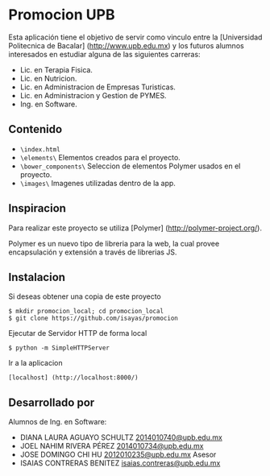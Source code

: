 # Promocion UPB 

Esta aplicación tiene el objetivo de servir como vinculo entre la [Universidad Politecnica de Bacalar] (http://www.upb.edu.mx) y los futuros alumnos interesados en estudiar alguna de las siguientes carreras:

* Lic. en Terapia Fisica.
* Lic. en Nutricion.
* Lic. en Administracion de Empresas Turisticas.
* Lic. en Administracion y Gestion de PYMES.
* Ing. en Software.

## Contenido

-   `\index.html`
-   `\elements\` Elementos creados para el proyecto.
-   `\bower_components\` Seleccion de elementos Polymer usados en el proyecto.
-   `\images\` Imagenes utilizadas dentro de la app.

## Inspiracion

Para realizar este proyecto se utiliza [Polymer] (http://polymer-project.org/).

Polymer es un nuevo tipo de libreria para la web, la cual provee encapsulación y extensión a través de librerias JS.

## Instalacion

Si deseas obtener una copia de este proyecto 
```
$ mkdir promocion_local; cd promocion_local
$ git clone https://github.com/isayas/promocion
```
Ejecutar de Servidor HTTP de forma local
```
$ python -m SimpleHTTPServer
```
Ir a la aplicacion
```
[localhost] (http://localhost:8000/)
```

## Desarrollado por
Alumnos de Ing. en Software:
- DIANA LAURA AGUAYO SCHULTZ <2014010740@upb.edu.mx>
- JOEL NAHIM RIVERA PÉREZ <2014010734@upb.edu.mx>
- JOSE DOMINGO CHI HU <2012010235@upb.edu.mx>
Asesor 
- ISAIAS CONTRERAS BENITEZ <isaias.contreras@upb.edu.mx>
